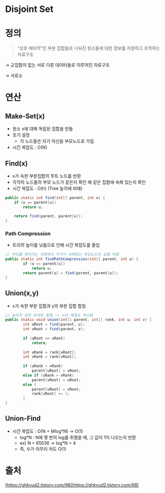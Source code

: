 # Disjoint Set

# 정의

> “상호 배타적”인 부분 집합들로 나눠진 원소들에 대한 정보를 저장하고 조작하는 자료구조
> 

→ 교집합이 없는 서로 다른 데이터들로 이루어진 자료구조

→ 서로소

# 연산

## Make-Set(x)

- 원소 x에 대해 독립된 집합을 만듦
- 초기 설정
    - 각 노드들은 자기 자신을 부모노드로 가짐
- 시간 복잡도 : O(N)

## Find(x)

- x가 속한 부분집합의 루트 노드를 반환
- 각각의 노드들의 부모 노드가 같은지 확인 해 같은 집합에 속해 있는지 확인
- 시간 복잡도 : O(h) (Tree 높이에 비례)

```java
public static int find(int[] parent, int u) { 
    if (u == parent[u])
        return u;
 
    return find(parent, parent[u]);
}
```

### Path Compression

- 트리의 높이를 낮춤으로 인해 시간 복잡도를 줄임

```java
// 부모를 찾아가는 과정에서 자기가 속해있는 부모노드의 값을 바꿈
public static int findPathCompression(int[] parent, int u) { 
        if (u == parent[u])
            return u;
        return parent[u] = find(parent, parent[u]);
}
```

## Union(x,y)

- x가 속한 부분 집합과 y의 부분 집합 합침

```java
// 높이가 낮은 트리로 합침 -> 시간 복잡도 최소화
public static void union(int[] parent, int[] rank, int u, int v) { 
        int uRoot = find(parent, u);
        int vRoot = find(parent, v);
 
        if (uRoot == vRoot)
            return;
 
        int uRank = rank[uRoot];
        int vRank = rank[vRoot];
 
        if (uRank < vRank)
            parent[uRoot] = vRoot;
        else if (uRank > vRank)
            parent[vRoot] = uRoot;
        else {
            parent[uRoot] = vRoot;
            rank[vRoot] += 1;
        }     
}
```

## Union-Find

- 시간 복잡도 : O(N + Mlog*N) → O(1)
    - log*N : N에 몇 번의 log를 취했을 때, 그 값이 1이 나오는지 반환
    - ex) N = 65536 → log*N = 4
    - 즉, 수가 아무리 커도 O(1)

# 출처

[https://ghkvud2.tistory.com/98](https://ghkvud2.tistory.com/98)